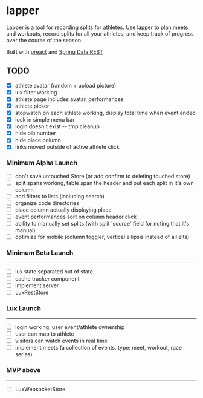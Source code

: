 # lapper

Lapper is a tool for recording splits for athletes.
Use lapper to plan meets and workouts, record splits for all your athletes,
and keep track of progress over the course of the season.

Built with [preact](https://preactjs.com/) and [Spring Data REST](https://projects.spring.io/spring-data-rest/)

## TODO

- [x] athlete avatar (random + upload picture)
- [x] lux filter working
- [x] athlete page includes avatar, performances
- [x] athlete picker
- [x] stopwatch on each athlete working, display total time when event ended
- [x] lock in simple menu bar
- [x] login doesn't exist -- tmp cleanup
- [x] hide bib number
- [x] hide place column
- [x] links moved outside of active athlete click

### Minimum Alpha Launch

- [ ] don't save untouched Store (or add confirm to deleting touched store)
- [ ] split spans working, table span the header and put each split in it's own column
- [ ] add filters to lists (including search)
- [ ] organize code directories
- [ ] place column actually displaying place
- [ ] event performances sort on column header click
- [ ] ability to manually set splits (with split 'source' field for noting that it's manual)
- [ ] optimize for mobile (column toggler, vertical ellipsis instead of all elts)

### Minimum Beta Launch
---

- [ ] lux state separated out of state
- [ ] cache tracker component
- [ ] implement server
- [ ] LuxRestStore

### Lux Launch
---

- [ ] login working. user event/athlete ownership
- [ ] user can map to athlete
- [ ] visitors can watch events in real time
- [ ] implement meets (a collection of events. type: meet, workout, race series)

### MVP above
---

- [ ] LuxWebsocketStore

